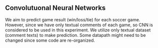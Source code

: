 ## Convolutuonal Neural Networks

We aim to predict game result (win/loss/tie) for each soccer game. However, since we have only textual comments of each game, so CNN is considered to be used in this experiment. We utilize only textual dataset (comment texts) to make prediction. Some datapath might need to be changed since some code are re-organized.
